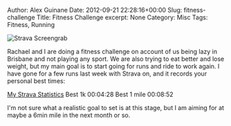 Author: Alex Guinane
Date: 2012-09-21 22:28:16+00:00
Slug: fitness-challenge
Title: Fitness Challenge
excerpt: None
Category: Misc
Tags: Fitness, Running

![Strava Screengrab](/images/2012/2012-09-21-fitness-challenge/strava.png)

Rachael and I are doing a fitness challenge on account of us being lazy in Brisbane and not playing any sport. We are also trying to eat better and lose weight, but my main goal is to start going for runs and ride to work again. I have gone for a few runs last week with Strava on, and it records your personal best times:

[My Strava Statistics](http://app.strava.com/athletes/681775)
Best 1k 	00:04:28
Best 1 mile 	00:08:52

I'm not sure what a realistic goal to set is at this stage, but I am aiming for at maybe a 6min mile in the next month or so.
